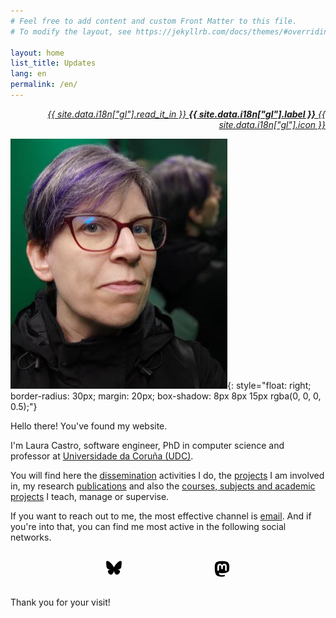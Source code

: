 ```yaml
---
# Feel free to add content and custom Front Matter to this file.
# To modify the layout, see https://jekyllrb.com/docs/themes/#overriding-theme-defaults

layout: home
list_title: Updates
lang: en
permalink: /en/
---
```


<div class="post-meta" style="text-align: right">
  <i><a href="/"> {{ site.data.i18n["gl"].read_it_in }} <b>{{ site.data.i18n["gl"].label }}</b> {{ site.data.i18n["gl"].icon }} </a></i>
</div>

![Picture of Laura M. Castro](/assets/lauramcastro-informal.jpg){: style="float: right; border-radius: 30px; margin: 20px; box-shadow: 8px 8px 15px rgba(0, 0, 0, 0.5);"}

Hello there! You've found my website.

I'm Laura Castro, software engineer, PhD in computer science and professor at [Universidade da Coruña (UDC)][udc].

You will find here the [dissemination](/en/divulgacion) activities I do, the [projects](/en/proxectos) I am involved in, my research [publications](/en/publicacions) and also the [courses, subjects and academic projects](/en/docencia) I teach, manage or supervise.

If you want to reach out to me, the most effective channel is [email](mailto:lcastro@udc.gal).
And if you're into that, you can find me most active in the following social networks.

<!-- Social Icons -->
<div style="display: flex; justify-content: space-between; ">
  &nbsp;

  <a href="https://bsky.app/profile/lauramcastro.bsky.social" title="Bluesky"><svg xmlns="http://www.w3.org/2000/svg" viewBox="0 0 512 512" width="25px"><!--!Font Awesome Free 6.7.2 by @fontawesome - https://fontawesome.com License - https://fontawesome.com/license/free Copyright 2025 Fonticons, Inc.--><path d="M111.8 62.2C170.2 105.9 233 194.7 256 242.4c23-47.6 85.8-136.4 144.2-180.2c42.1-31.6 110.3-56 110.3 21.8c0 15.5-8.9 130.5-14.1 149.2C478.2 298 412 314.6 353.1 304.5c102.9 17.5 129.1 75.5 72.5 133.5c-107.4 110.2-154.3-27.6-166.3-62.9l0 0c-1.7-4.9-2.6-7.8-3.3-7.8s-1.6 3-3.3 7.8l0 0c-12 35.3-59 173.1-166.3 62.9c-56.5-58-30.4-116 72.5-133.5C100 314.6 33.8 298 15.7 233.1C10.4 214.4 1.5 99.4 1.5 83.9c0-77.8 68.2-53.4 110.3-21.8z"/></svg></a>
  
  <a href="https://floss.social/@lauramcastro" title="Mastodon"><svg xmlns="http://www.w3.org/2000/svg" viewBox="0 0 448 512" width="25px"><!--!Font Awesome Free 6.7.2 by @fontawesome - https://fontawesome.com License - https://fontawesome.com/license/free Copyright 2025 Fonticons, Inc.--><path d="M433 179.1c0-97.2-63.7-125.7-63.7-125.7-62.5-28.7-228.6-28.4-290.5 0 0 0-63.7 28.5-63.7 125.7 0 115.7-6.6 259.4 105.6 289.1 40.5 10.7 75.3 13 103.3 11.4 50.8-2.8 79.3-18.1 79.3-18.1l-1.7-36.9s-36.3 11.4-77.1 10.1c-40.4-1.4-83-4.4-89.6-54a102.5 102.5 0 0 1 -.9-13.9c85.6 20.9 158.7 9.1 178.8 6.7 56.1-6.7 105-41.3 111.2-72.9 9.8-49.8 9-121.5 9-121.5zm-75.1 125.2h-46.6v-114.2c0-49.7-64-51.6-64 6.9v62.5h-46.3V197c0-58.5-64-56.6-64-6.9v114.2H90.2c0-122.1-5.2-147.9 18.4-175 25.9-28.9 79.8-30.8 103.8 6.1l11.6 19.5 11.6-19.5c24.1-37.1 78.1-34.8 103.8-6.1 23.7 27.3 18.4 53 18.4 175z"/></svg></a>

  &nbsp;
</div>

Thank you for your visit!

<br/>

[udc]: https://www.udc.gal
